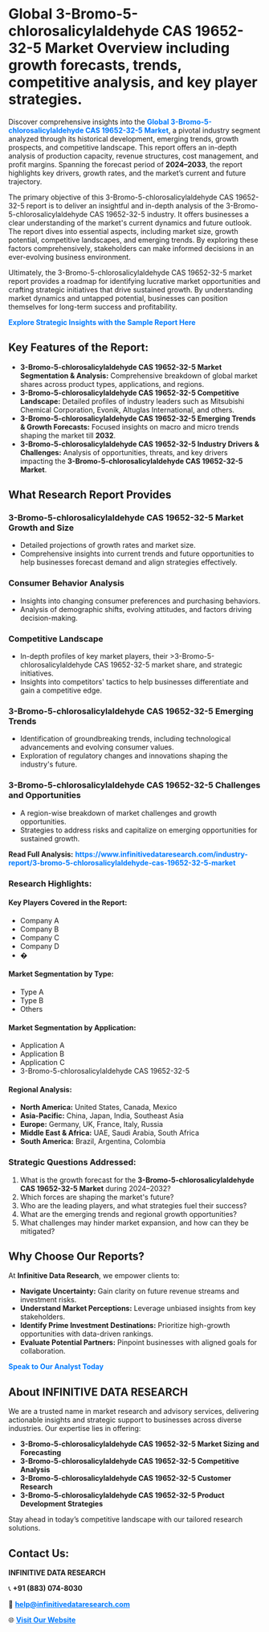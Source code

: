 <h1>Global 3-Bromo-5-chlorosalicylaldehyde CAS 19652-32-5 Market Overview including growth forecasts, trends, competitive analysis, and key player strategies.</h1>
<p>
Discover comprehensive insights into the 
<a href="https://www.infinitivedataresearch.com/industry-report/3-bromo-5-chlorosalicylaldehyde-cas-19652-32-5-market" rel="dofollow" style="color: #007BFF; text-decoration: none;"><strong>Global 3-Bromo-5-chlorosalicylaldehyde CAS 19652-32-5 Market</strong></a>, a pivotal industry segment analyzed through its historical development, emerging trends, growth prospects, and competitive landscape. This report offers an in-depth analysis of production capacity, revenue structures, cost management, and profit margins. Spanning the forecast period of <strong>2024–2033</strong>, the report highlights key drivers, growth rates, and the market’s current and future trajectory.
</p>
<p>
The primary objective of this 3-Bromo-5-chlorosalicylaldehyde CAS 19652-32-5 report is to deliver an insightful and in-depth analysis of the 3-Bromo-5-chlorosalicylaldehyde CAS 19652-32-5 industry. It offers businesses a clear understanding of the market's current dynamics and future outlook. The report dives into essential aspects, including market size, growth potential, competitive landscapes, and emerging trends. By exploring these factors comprehensively, stakeholders can make informed decisions in an ever-evolving business environment.
</p>
<p>
Ultimately, the 3-Bromo-5-chlorosalicylaldehyde CAS 19652-32-5 market report provides a roadmap for identifying lucrative market opportunities and crafting strategic initiatives that drive sustained growth. By understanding market dynamics and untapped potential, businesses can position themselves for long-term success and profitability.
</p>
<p>
<a href="https://www.infinitivedataresearch.com/request-sample/reportId=102601" style="color: #007BFF; text-decoration: none;"><strong>Explore Strategic Insights with the Sample Report Here</strong></a>
</p>

<h2>Key Features of the Report:</h2>
<ul>
<li><strong>3-Bromo-5-chlorosalicylaldehyde CAS 19652-32-5 Market Segmentation & Analysis:</strong> Comprehensive breakdown of global market shares across product types, applications, and regions.</li>
<li><strong>3-Bromo-5-chlorosalicylaldehyde CAS 19652-32-5 Competitive Landscape:</strong> Detailed profiles of industry leaders such as Mitsubishi Chemical Corporation, Evonik, Altuglas International, and others.</li>
<li><strong>3-Bromo-5-chlorosalicylaldehyde CAS 19652-32-5 Emerging Trends & Growth Forecasts:</strong> Focused insights on macro and micro trends shaping the market till <strong>2032</strong>.</li>
<li><strong>3-Bromo-5-chlorosalicylaldehyde CAS 19652-32-5 Industry Drivers & Challenges:</strong> Analysis of opportunities, threats, and key drivers impacting the <strong>3-Bromo-5-chlorosalicylaldehyde CAS 19652-32-5 Market</strong>.</li>
</ul>

<h2>What Research Report Provides</h2>
<h3>3-Bromo-5-chlorosalicylaldehyde CAS 19652-32-5 Market Growth and Size</h3>
<ul>
<li>Detailed projections of growth rates and market size.</li>
<li>Comprehensive insights into current trends and future opportunities to help businesses forecast demand and align strategies effectively.</li>
</ul>

<h3>Consumer Behavior Analysis</h3>
<ul>
<li>Insights into changing consumer preferences and purchasing behaviors.</li>
<li>Analysis of demographic shifts, evolving attitudes, and factors driving decision-making.</li>
</ul>

<h3>Competitive Landscape</h3>
<ul>
<li>In-depth profiles of key market players, their >3-Bromo-5-chlorosalicylaldehyde CAS 19652-32-5 market share, and strategic initiatives.</li>
<li>Insights into competitors' tactics to help businesses differentiate and gain a competitive edge.</li>
</ul>

<h3>3-Bromo-5-chlorosalicylaldehyde CAS 19652-32-5 Emerging Trends</h3>
<ul>
<li>Identification of groundbreaking trends, including technological advancements and evolving consumer values.</li>
<li>Exploration of regulatory changes and innovations shaping the industry's future.</li>
</ul>

<h3>3-Bromo-5-chlorosalicylaldehyde CAS 19652-32-5 Challenges and Opportunities</h3>
<ul>
<li>A region-wise breakdown of market challenges and growth opportunities.</li>
<li>Strategies to address risks and capitalize on emerging opportunities for sustained growth.</li>
</ul>
<p><strong>Read Full Analysis:</strong> <a href="https://www.infinitivedataresearch.com/industry-report/3-bromo-5-chlorosalicylaldehyde-cas-19652-32-5-market" rel="dofollow" style="color: #007BFF; text-decoration: none;"><strong>https://www.infinitivedataresearch.com/industry-report/3-bromo-5-chlorosalicylaldehyde-cas-19652-32-5-market</strong></a></p>
<h3>Research Highlights:</h3>
<h4>Key Players Covered in the Report:</h4>
<ul><li>Company A</li><li>Company B</li><li>Company C</li><li>Company D</li><li>�</li></ul>
<h4>Market Segmentation by Type:</h4>
<ul><li>Type A</li><li>Type B</li><li>Others</li></ul>
<h4>Market Segmentation by Application:</h4>
<ul><li>Application A</li><li>Application B</li><li>Application C</li><li>3-Bromo-5-chlorosalicylaldehyde CAS 19652-32-5</li></ul>

<h4>Regional Analysis:</h4>
<ul>
<li><strong>North America:</strong> United States, Canada, Mexico</li>
<li><strong>Asia-Pacific:</strong> China, Japan, India, Southeast Asia</li>
<li><strong>Europe:</strong> Germany, UK, France, Italy, Russia</li>
<li><strong>Middle East & Africa:</strong> UAE, Saudi Arabia, South Africa</li>
<li><strong>South America:</strong> Brazil, Argentina, Colombia</li>
</ul>

<h3>Strategic Questions Addressed:</h3>
<ol>
<li>What is the growth forecast for the <strong>3-Bromo-5-chlorosalicylaldehyde CAS 19652-32-5 Market</strong> during 2024–2032?</li>
<li>Which forces are shaping the market's future?</li>
<li>Who are the leading players, and what strategies fuel their success?</li>
<li>What are the emerging trends and regional growth opportunities?</li>
<li>What challenges may hinder market expansion, and how can they be mitigated?</li>
</ol>

<h2>Why Choose Our Reports?</h2>
<p>At <strong>Infinitive Data Research</strong>, we empower clients to:</p>
<ul>
<li><strong>Navigate Uncertainty:</strong> Gain clarity on future revenue streams and investment risks.</li>
<li><strong>Understand Market Perceptions:</strong> Leverage unbiased insights from key stakeholders.</li>
<li><strong>Identify Prime Investment Destinations:</strong> Prioritize high-growth opportunities with data-driven rankings.</li>
<li><strong>Evaluate Potential Partners:</strong> Pinpoint businesses with aligned goals for collaboration.</li>
</ul>
<p><a href="https://www.infinitivedataresearch.com/industry-report/3-bromo-5-chlorosalicylaldehyde-cas-19652-32-5-market" rel="dofollow" style="color: #007BFF; text-decoration: none;"><strong>Speak to Our Analyst Today</strong></a></p>

<h2>About INFINITIVE DATA RESEARCH</h2>
<p>We are a trusted name in market research and advisory services, delivering actionable insights and strategic support to businesses across diverse industries. Our expertise lies in offering:</p>
<ul>
<li><strong>3-Bromo-5-chlorosalicylaldehyde CAS 19652-32-5 Market Sizing and Forecasting</strong></li>
<li><strong>3-Bromo-5-chlorosalicylaldehyde CAS 19652-32-5 Competitive Analysis</strong></li>
<li><strong>3-Bromo-5-chlorosalicylaldehyde CAS 19652-32-5 Customer Research</strong></li>
<li><strong>3-Bromo-5-chlorosalicylaldehyde CAS 19652-32-5 Product Development Strategies</strong></li>
</ul>
<p>Stay ahead in today’s competitive landscape with our tailored research solutions.</p>

<h2>Contact Us:</h2>
<p><strong>INFINITIVE DATA RESEARCH</strong></p>
<p>📞 <strong>+91 (883) 074-8030</strong></p>
<p>📧 <strong><a href="mailto:help@infinitivedataresearch.com" style="color: #007BFF;">help@infinitivedataresearch.com</a></strong></p>
<p>🌐 <strong><a href="https://www.infinitivedataresearch.com" rel="dofollow" style="color: #007BFF;">Visit Our Website</a></strong></p>